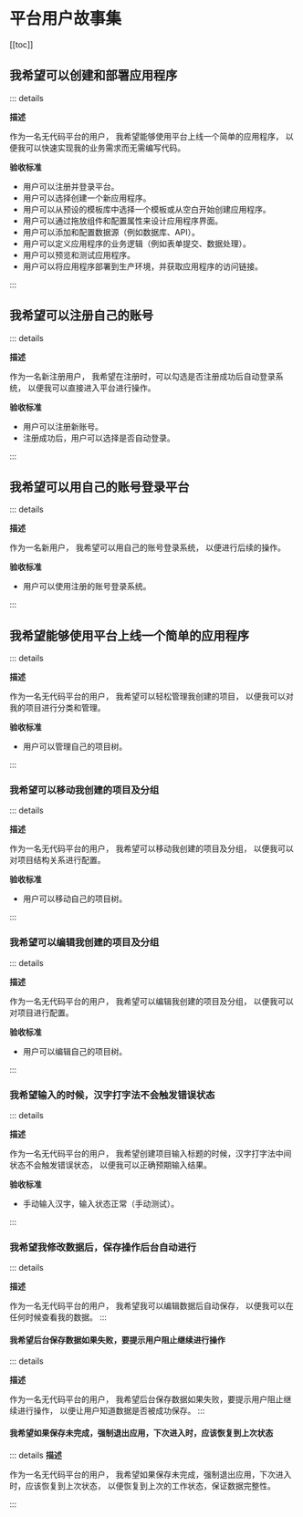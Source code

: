 # 平台用户故事集

[[toc]]

## 我希望可以创建和部署应用程序

::: details

**描述**

作为一名无代码平台的用户，
我希望能够使用平台上线一个简单的应用程序，
以便我可以快速实现我的业务需求而无需编写代码。

**验收标准**

- 用户可以注册并登录平台。
- 用户可以选择创建一个新应用程序。
- 用户可以从预设的模板库中选择一个模板或从空白开始创建应用程序。
- 用户可以通过拖放组件和配置属性来设计应用程序界面。
- 用户可以添加和配置数据源（例如数据库、API）。
- 用户可以定义应用程序的业务逻辑（例如表单提交、数据处理）。
- 用户可以预览和测试应用程序。
- 用户可以将应用程序部署到生产环境，并获取应用程序的访问链接。

:::

## 我希望可以注册自己的账号

::: details

**描述**

作为一名新注册用户，
我希望在注册时，可以勾选是否注册成功后自动登录系统，
以便我可以直接进入平台进行操作。

**验收标准**

- 用户可以注册新账号。
- 注册成功后，用户可以选择是否自动登录。

:::

## 我希望可以用自己的账号登录平台

::: details

**描述**

作为一名新用户，
我希望可以用自己的账号登录系统，
以便进行后续的操作。

**验收标准**

- 用户可以使用注册的账号登录系统。

:::

## 我希望能够使用平台上线一个简单的应用程序

::: details

**描述**

作为一名无代码平台的用户，
我希望可以轻松管理我创建的项目，
以便我可以对我的项目进行分类和管理。

**验收标准**

- 用户可以管理自己的项目树。

:::

### 我希望可以移动我创建的项目及分组

::: details

**描述**

作为一名无代码平台的用户，
我希望可以移动我创建的项目及分组，
以便我可以对项目结构关系进行配置。

**验收标准**

- 用户可以移动自己的项目树。

:::

### 我希望可以编辑我创建的项目及分组

::: details

**描述**

作为一名无代码平台的用户，
我希望可以编辑我创建的项目及分组，
以便我可以对项目进行配置。

**验收标准**

- 用户可以编辑自己的项目树。

:::

### 我希望输入的时候，汉字打字法不会触发错误状态

::: details

**描述**

作为一名无代码平台的用户，
我希望创建项目输入标题的时候，汉字打字法中间状态不会触发错误状态，
以便我可以正确预期输入结果。

**验收标准**

- 手动输入汉字，输入状态正常（手动测试）。

:::

### 我希望我修改数据后，保存操作后台自动进行

::: details

**描述**

作为一名无代码平台的用户，
我希望我可以编辑数据后自动保存，
以便我可以在任何时候查看我的数据。
:::

#### 我希望后台保存数据如果失败，要提示用户阻止继续进行操作

::: details

**描述**

作为一名无代码平台的用户，
我希望后台保存数据如果失败，要提示用户阻止继续进行操作，
以便让用户知道数据是否被成功保存。
:::

#### 我希望如果保存未完成，强制退出应用，下次进入时，应该恢复到上次状态

::: details
**描述**

作为一名无代码平台的用户，
我希望如果保存未完成，强制退出应用，下次进入时，应该恢复到上次状态，
以便恢复到上次的工作状态，保证数据完整性。

:::
